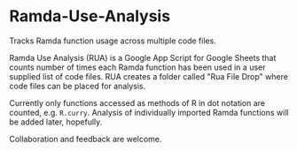 # Ramda-Use-Analysis
Tracks Ramda function usage across multiple code files.

Ramda Use Analysis (RUA) is a Google App Script for Google Sheets that counts number of times each Ramda function has been used in a user supplied list of code files.  RUA creates a folder called "Rua File Drop" where code files can be placed for analysis.

Currently only functions accessed as methods of R in dot notation are counted, e.g. `R.curry`.  Analysis of individually 
imported Ramda functions will be added later, hopefully.

Collaboration and feedback are welcome.






